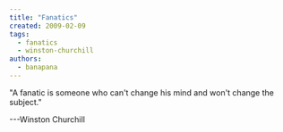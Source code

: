 ```yaml
---
title: "Fanatics"
created: 2009-02-09
tags: 
  - fanatics
  - winston-churchill
authors: 
  - banapana
---
```


"A fanatic is someone who can't change his mind and won't change the subject."

\---Winston Churchill
